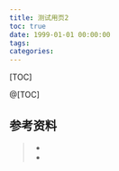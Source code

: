 ```yaml
---
title: 测试用页2
toc: true
date: 1999-01-01 00:00:00
tags:
categories:
---
```




<!--more-->

[TOC]

@[TOC]





## 参考资料

> - []()
> - []()
